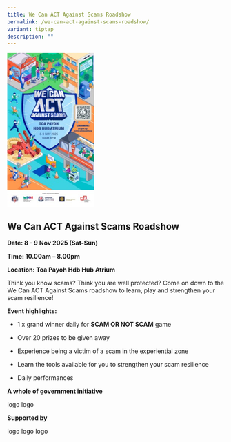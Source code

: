 ```yaml
---
title: We Can ACT Against Scams Roadshow
permalink: /we-can-act-against-scams-roadshow/
variant: tiptap
description: ""
---
```

<p></p>
<div class="isomer-image-wrapper">
<img style="width: 40%;" height="auto" width="100%" alt="" src="/images/we_can_act_against_scams.jpg">
</div>
<h2><strong>We Can ACT Against Scams Roadshow</strong></h2>
<p><strong>Date: 8 - 9 Nov 2025 (Sat-Sun)</strong>
</p>
<p><strong>Time: 10.00am – 8.00pm</strong>
</p>
<p><strong>Location: Toa Payoh Hdb Hub Atrium</strong>
</p>
<p>Think you know scams? Think you are well protected? Come on down to the
We Can ACT Against Scams roadshow to learn, play and strengthen your scam
resilience!</p>
<p><strong>Event highlights:</strong>
</p>
<ul data-tight="true" class="tight">
<li>
<p>1 x grand winner daily for <strong>SCAM OR NOT SCAM</strong> game</p>
</li>
<li>
<p>Over 20 prizes to be given away</p>
</li>
<li>
<p>Experience being a victim of a scam in the experiential zone</p>
</li>
<li>
<p>Learn the tools available for you to strengthen your scam resilience</p>
</li>
<li>
<p>Daily performances&nbsp; &nbsp;&nbsp;&nbsp;&nbsp; &nbsp;&nbsp;&nbsp;&nbsp;&nbsp;
&nbsp;&nbsp;&nbsp;</p>
</li>
</ul>
<p><strong>A whole of government initiative</strong>
</p>
<p>logo logo</p>
<p><strong>Supported by</strong>
</p>
<p>logo logo logo<strong><br></strong>
</p>